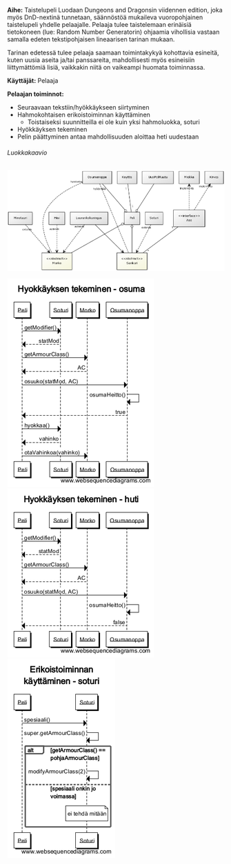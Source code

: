 **Aihe:** Taistelupeli Luodaan Dungeons and Dragonsin viidennen edition, joka myös DnD-nextinä tunnetaan, säännöstöä mukaileva vuoropohjainen taistelupeli yhdelle pelaajalle. Pelaaja tulee taistelemaan erinäisiä tietokoneen (lue: Random Number Generatorin) ohjaamia vihollisia vastaan samalla edeten tekstipohjaisen lineaarisen tarinan mukaan.

Tarinan edetessä tulee pelaaja saamaan toimintakykyä kohottavia esineitä, kuten uusia aseita ja/tai panssareita, mahdollisesti myös esineisiin liittymättömiä lisiä, vaikkakin niitä on vaikeampi huomata toiminnassa.

**Käyttäjät:** Pelaaja

**Pelaajan toiminnot:**

* Seuraavaan tekstiin/hyökkäykseen siirtyminen
* Hahmokohtaisen erikoistoiminnan käyttäminen
  * Toistaiseksi suunnitteilla ei ole kuin yksi hahmoluokka, soturi
* Hyökkäyksen tekeminen
* Pelin päättyminen antaa mahdollisuuden aloittaa heti uudestaan

###### Luokkakaavio
![Luokkakaavio](luokkakaavioFinal.png)

![Sekvenssikaavio 1](sekvenssi1.png)
![Sekvenssikaavio 2](sekvenssi2.png)
![Sekvenssikaavio 3](sekvenssi3.png)
